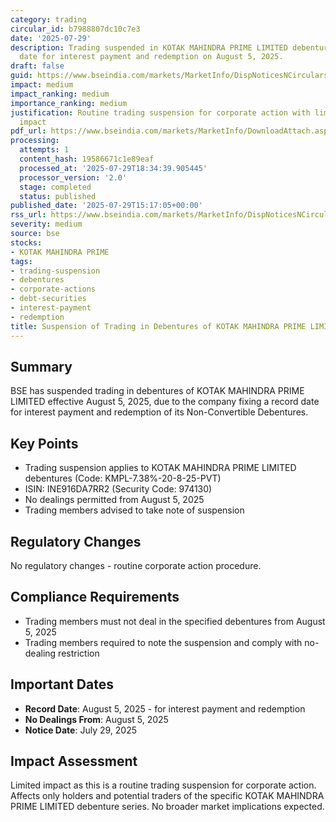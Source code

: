 ```yaml
---
category: trading
circular_id: b7988807dc10c7e3
date: '2025-07-29'
description: Trading suspended in KOTAK MAHINDRA PRIME LIMITED debentures due to record
  date for interest payment and redemption on August 5, 2025.
draft: false
guid: https://www.bseindia.com/markets/MarketInfo/DispNoticesNCirculars.aspx?Noticeid={6E977A19-78E2-488E-BFD0-1D7DCF2BEAA6}&noticeno=20250729-61&dt=07/29/2025&icount=61&totcount=71&flag=0
impact: medium
impact_ranking: medium
importance_ranking: medium
justification: Routine trading suspension for corporate action with limited market
  impact
pdf_url: https://www.bseindia.com/markets/MarketInfo/DownloadAttach.aspx?id=20250729-61&attachedId=
processing:
  attempts: 1
  content_hash: 19586671c1e89eaf
  processed_at: '2025-07-29T18:34:39.905445'
  processor_version: '2.0'
  stage: completed
  status: published
published_date: '2025-07-29T15:17:05+00:00'
rss_url: https://www.bseindia.com/markets/MarketInfo/DispNoticesNCirculars.aspx?Noticeid={6E977A19-78E2-488E-BFD0-1D7DCF2BEAA6}&noticeno=20250729-61&dt=07/29/2025&icount=61&totcount=71&flag=0
severity: medium
source: bse
stocks:
- KOTAK MAHINDRA PRIME
tags:
- trading-suspension
- debentures
- corporate-actions
- debt-securities
- interest-payment
- redemption
title: Suspension of Trading in Debentures of KOTAK MAHINDRA PRIME LIMITED
---
```


## Summary

BSE has suspended trading in debentures of KOTAK MAHINDRA PRIME LIMITED effective August 5, 2025, due to the company fixing a record date for interest payment and redemption of its Non-Convertible Debentures.

## Key Points

- Trading suspension applies to KOTAK MAHINDRA PRIME LIMITED debentures (Code: KMPL-7.38%-20-8-25-PVT)
- ISIN: INE916DA7RR2 (Security Code: 974130)
- No dealings permitted from August 5, 2025
- Trading members advised to take note of suspension

## Regulatory Changes

No regulatory changes - routine corporate action procedure.

## Compliance Requirements

- Trading members must not deal in the specified debentures from August 5, 2025
- Trading members required to note the suspension and comply with no-dealing restriction

## Important Dates

- **Record Date**: August 5, 2025 - for interest payment and redemption
- **No Dealings From**: August 5, 2025
- **Notice Date**: July 29, 2025

## Impact Assessment

Limited impact as this is a routine trading suspension for corporate action. Affects only holders and potential traders of the specific KOTAK MAHINDRA PRIME LIMITED debenture series. No broader market implications expected.